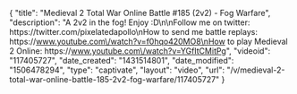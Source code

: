 {
    "title": "Medieval 2 Total War Online Battle #185 (2v2) - Fog Warfare",
    "description": "A 2v2 in the fog!  Enjoy :D\n\nFollow me on twitter: https:\/\/twitter.com\/pixelatedapollo\nHow to send me battle replays: https:\/\/www.youtube.com\/watch?v=f0hqo420MO8\nHow to play Medieval 2 Online: https:\/\/www.youtube.com\/watch?v=YGfItCMitPg",
    "videoid": "117405727",
    "date_created": "1431514801",
    "date_modified": "1506478294",
    "type": "captivate",
    "layout": "video",
    "url": "\/v\/medieval-2-total-war-online-battle-185-2v2-fog-warfare\/117405727"
}